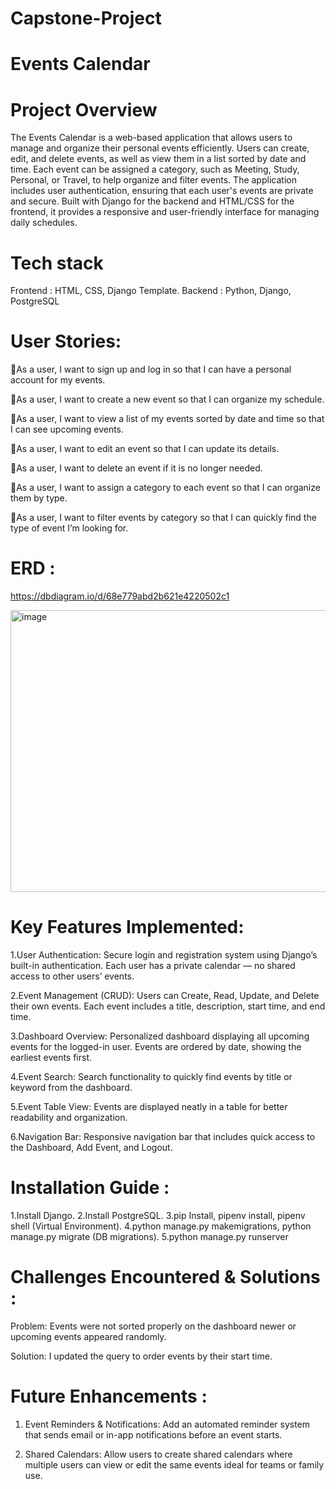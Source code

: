 # Capstone-Project

# Events Calendar
# Project Overview
The Events Calendar is a web-based application that allows users to manage and organize their personal events efficiently. Users can create, edit, and delete events, as well as view them in a list sorted by date and time. Each event can be assigned a category, such as Meeting, Study, Personal, or Travel, to help organize and filter events. The application includes user authentication, ensuring that each user's events are private and secure. Built with Django for the backend and HTML/CSS for the frontend, it provides a responsive and user-friendly interface for managing daily schedules.

# Tech stack 

Frontend : HTML, CSS, Django Template.
Backend : Python, Django, PostgreSQL
# User Stories:

As a user, I want to sign up and log in so that I can have a personal account for my events.

As a user, I want to create a new event so that I can organize my schedule.

As a user, I want to view a list of my events sorted by date and time so that I can see upcoming events.

As a user, I want to edit an event so that I can update its details.

As a user, I want to delete an event if it is no longer needed.

As a user, I want to assign a category to each event so that I can organize them by type.

As a user, I want to filter events by category so that I can quickly find the type of event I’m looking for.

# ERD :

https://dbdiagram.io/d/68e779abd2b621e4220502c1

<img width="854" height="451" alt="image" src="https://github.com/user-attachments/assets/51ea10cf-0af3-4741-9ffd-37e7134faef1" />

# Key Features Implemented:

1.User Authentication:
Secure login and registration system using Django’s built-in authentication.
Each user has a private calendar — no shared access to other users’ events.

2.Event Management (CRUD):
Users can Create, Read, Update, and Delete their own events.
Each event includes a title, description, start time, and end time.

3.Dashboard Overview:
Personalized dashboard displaying all upcoming events for the logged-in user.
Events are ordered by date, showing the earliest events first.

4.Event Search:
Search functionality to quickly find events by title or keyword from the dashboard.

5.Event Table View:
Events are displayed neatly in a table for better readability and organization.

6.Navigation Bar:
Responsive navigation bar that includes quick access to the Dashboard, Add Event, and Logout.

# Installation Guide :

1.Install Django.
2.Install PostgreSQL.
3.pip Install, pipenv install, pipenv shell (Virtual Environment).
4.python manage.py makemigrations, python manage.py migrate (DB migrations).
5.python manage.py runserver

# Challenges Encountered & Solutions :

Problem: 
Events were not sorted properly on the dashboard newer or upcoming events appeared randomly.

Solution:
I updated the query to order events by their start time.

# Future Enhancements :

1. Event Reminders & Notifications:
Add an automated reminder system that sends email or in-app notifications before an event starts.

2. Shared Calendars:
Allow users to create shared calendars where multiple users can view or edit the same events ideal for teams or family use.

